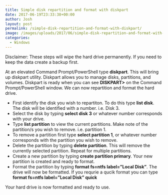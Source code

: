 ```yaml
---
title: Simple disk repartition and format with diskpart
date: 2017-06-19T23:33:38+00:00
author: Josh
layout: post
permalink: /simple-disk-repartition-and-format-with-diskpart/
image: /images/uploads/2017/06/simple-disk-repartition-and-format-with-diskpart.png.png
categories:
  - Windows
---
```

Disclaimer: These steps will wipe the hard drive permanently. If you need to keep the data create a backup first.

At an elevated Command Prompt/PowerShell type **diskpart**. This will bring up diskpart utility. Diskpart allows you to manage disks, partitions, and volumes. Diskpart is ready when you can see **DISKPART>** on the Command Prompt/PowerShell window. We can now repartition and format the hard drive.

  * First identify the disk you wish to repartiton. To do this type **list disk**. The disk will be identified with a number. i.e. Disk 3.
  * Select the disk by typing **select disk** **3** or whatever number corresponds with your drive.
  * Type **list partition** to view the current partitions. Make note of the  partition/s you wish to remove. i.e. partition 1.
  * To remove a partition first type **select partition 1**, or whatever number corresponds with the partition you wish to remove.
  * Delete the partition by typing **delete partition**. This will remove the currently selected partition. Repeat for multiple partitions.
  * Create a new partition by typing **create partition primary**. Your new partition is created and ready to format.
  * Format the partition by typing **format fs=ntfs label=&#8221;Local Disk&#8221;**. The drive will now be formatted. If you requrie a qucik format you can type **format fs=ntfs label=&#8221;Local Disk&#8221; quick**

Your hard drive is now formatted and ready to use.